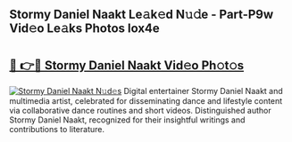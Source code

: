 ## Stormy Daniel Naakt Le𝚊k𝚎d N𝚞𝚍e - Part-P9w Vid𝚎o Le𝚊ks Photos lox4e

# <h2><a href="http://fb1nw6.evod.top/?m=Stormy+Daniel+Naakt">🔗 👉🔴 Stormy Daniel Naakt Vid𝚎o Ph𝚘t𝚘s</a></h2>

[![Stormy Daniel Naakt N𝚞d𝚎s](https://i.imgur.com/8V9OHl7.gif)](http://fb1nw6.evod.top/?m=Stormy+Daniel+Naakt)
Digital entertainer Stormy Daniel Naakt and multimedia artist, celebrated for disseminating dance and lifestyle content via collaborative dance routines and short videos. Distinguished author Stormy Daniel Naakt, recognized for their insightful writings and contributions to literature. 
